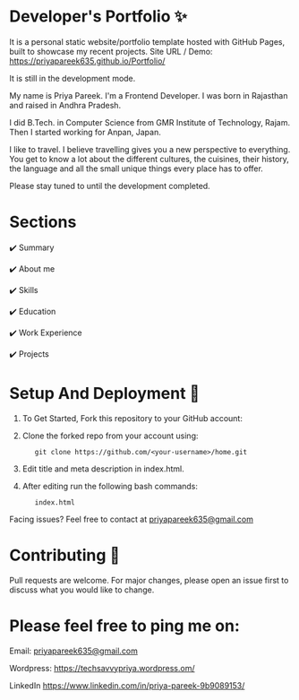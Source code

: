 # Developer's Portfolio ✨
          
It is a personal static website/portfolio template hosted with GitHub Pages, built to showcase my recent projects. Site URL / Demo: https://priyapareek635.github.io/Portfolio/

It is still in the development mode.

My name is Priya Pareek. I'm a Frontend Developer. I was born in Rajasthan and raised in Andhra Pradesh.

I did B.Tech. in Computer Science from GMR Institute of Technology, Rajam. Then I started working for Anpan, Japan.

I like to travel. I believe travelling gives you a new perspective to everything. You get to know a lot about the different cultures, the cuisines, their history, the language and all the small unique things every place has to offer.

Please stay tuned to until the development completed.

# Sections

✔️ Summary 

✔️ About me

✔️ Skills

✔️ Education

✔️ Work Experience

✔️ Projects

# Setup And Deployment 🔧

1. To Get Started, Fork this repository to your GitHub account:

2. Clone the forked repo from your account using:

          git clone https://github.com/<your-username>/home.git

3. Edit title and meta description in index.html.

4. After editing run the following bash commands:
  
          index.html

Facing issues? Feel free to contact at priyapareek635@gmail.com

# Contributing 🙌

Pull requests are welcome. For major changes, please open an issue first to discuss what you would like to change.


# Please feel free to ping me on:

Email: priyapareek635@gmail.com

Wordpress: https://techsavvypriya.wordpress.om/

LinkedIn https://www.linkedin.com/in/priya-pareek-9b9089153/

